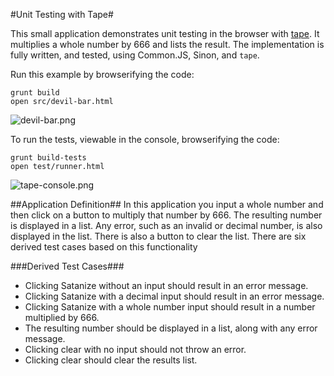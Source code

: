 #Unit Testing with Tape#

This small application demonstrates unit testing in the browser with [tape][1].  It multiplies a whole number by 666 and lists the result. The implementation is fully written, and tested, using Common.JS, Sinon, and `tape`.

Run this example by browserifying the code:

```shell
grunt build
open src/devil-bar.html
```

![devil-bar.png][2]

To run the tests, viewable in the console, browserifying the code:

```shell
grunt build-tests
open test/runner.html
```

![tape-console.png][3]

##Application Definition##
In this application you input a whole number and then click on a button to multiply that number by 666. The resulting number is displayed in a list. Any error, such as an invalid or decimal number, is also displayed in the list. There is also a button to clear the list. There are six derived test cases based on this functionality

###Derived Test Cases###
- Clicking Satanize without an input should result in an error message.
- Clicking Satanize with a decimal input should result in an error message.
- Clicking Satanize with a whole number input should result in a number multiplied by 666.
- The resulting number should be displayed in a list, along with any error message.
- Clicking clear with no input should not throw an error.
- Clicking clear should clear the results list.

[1]: https://github.com/substack/tape
[2]: https://raw.github.com/janaipakos/unit-testing-with-tape/master/images/devil-bar.png
[3]: https://raw.github.com/janaipakos/unit-testing-with-tape/master/images/tape-console.png

